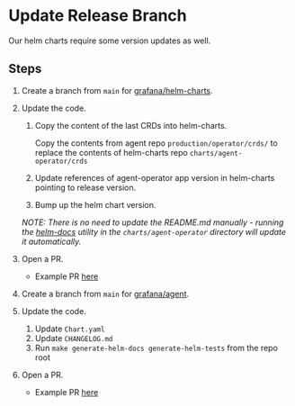 # Update Release Branch

Our helm charts require some version updates as well.

## Steps

1. Create a branch from `main` for [grafana/helm-charts](https://github.com/grafana/helm-charts).

2. Update the code.

    1. Copy the content of the last CRDs into helm-charts.
        
        Copy the contents from agent repo `production/operator/crds/` to replace the contents of helm-charts repo `charts/agent-operator/crds`
        
    2. Update references of agent-operator app version in helm-charts pointing to release version.
    3. Bump up the helm chart version.
    
    *NOTE: There is no need to update the README.md manually - running the 
[helm-docs](https://github.com/norwoodj/helm-docs) utility in the `charts/agent-operator` directory 
will update it automatically.*

2. Open a PR.

    - Example PR [here](https://github.com/grafana/helm-charts/pull/2233)

3. Create a branch from `main` for [grafana/agent](https://github.com/grafana/agent).

4. Update the code.
    
    1. Update `Chart.yaml`
    2. Update `CHANGELOG.md`
    3. Run `make generate-helm-docs generate-helm-tests` from the repo root

5. Open a PR.

    - Example PR [here](https://github.com/grafana/agent/pull/3126)